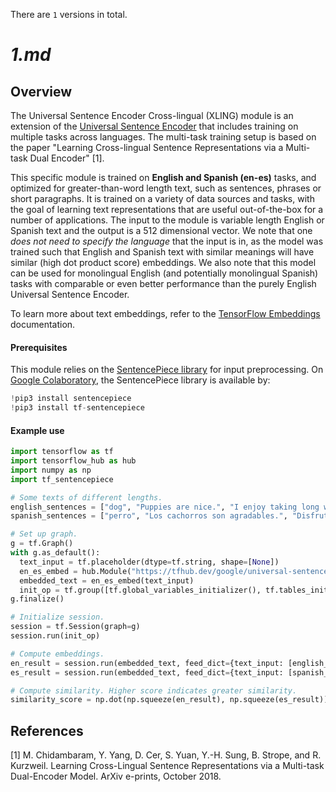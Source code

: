 There are `1` versions in total.

# _1.md_
## Overview

The Universal Sentence Encoder Cross-lingual (XLING) module is an extension of
the
[Universal Sentence Encoder](https://tfhub.dev/google/universal-sentence-encoder/2)
that includes training on multiple tasks across languages. The multi-task
training setup is based on the paper "Learning Cross-lingual Sentence
Representations via a Multi-task Dual Encoder" [1].

This specific module is trained on **English and Spanish (en-es)** tasks, and
optimized for greater-than-word length text, such as sentences, phrases or short
paragraphs. It is trained on a variety of data sources and tasks, with the goal
of learning text representations that are useful out-of-the-box for a number of
applications. The input to the module is variable length English or Spanish text
and the output is a 512 dimensional vector. We note that one _does not need to
specify the language_ that the input is in, as the model was trained such that
English and Spanish text with similar meanings will have similar (high dot
product score) embeddings. We also note that this model can be used for
monolingual English (and potentially monolingual Spanish) tasks with comparable
or even better performance than the purely English Universal Sentence Encoder.

To learn more about text embeddings, refer to the
[TensorFlow Embeddings](https://www.tensorflow.org/guide/embedding)
documentation.

#### Prerequisites

This module relies on the
[SentencePiece library](https://github.com/google/sentencepiece) for input
preprocessing. On [Google Colaboratory](https://colab.research.google.com/), the
SentencePiece library is available by:

```python
!pip3 install sentencepiece
!pip3 install tf-sentencepiece
```

#### Example use

```python
import tensorflow as tf
import tensorflow_hub as hub
import numpy as np
import tf_sentencepiece

# Some texts of different lengths.
english_sentences = ["dog", "Puppies are nice.", "I enjoy taking long walks along the beach with my dog."]
spanish_sentences = ["perro", "Los cachorros son agradables.", "Disfruto de dar largos paseos por la playa con mi perro."]

# Set up graph.
g = tf.Graph()
with g.as_default():
  text_input = tf.placeholder(dtype=tf.string, shape=[None])
  en_es_embed = hub.Module("https://tfhub.dev/google/universal-sentence-encoder-xling/en-es/1")
  embedded_text = en_es_embed(text_input)
  init_op = tf.group([tf.global_variables_initializer(), tf.tables_initializer()])
g.finalize()

# Initialize session.
session = tf.Session(graph=g)
session.run(init_op)

# Compute embeddings.
en_result = session.run(embedded_text, feed_dict={text_input: [english_sentences[0]]})
es_result = session.run(embedded_text, feed_dict={text_input: [spanish_sentences[0]]})

# Compute similarity. Higher score indicates greater similarity.
similarity_score = np.dot(np.squeeze(en_result), np.squeeze(es_result))
```

## References

[1] M. Chidambaram, Y. Yang, D. Cer, S. Yuan, Y.-H. Sung, B. Strope, and R.
Kurzweil. Learning Cross-Lingual Sentence Representations via a Multi-task
Dual-Encoder Model. ArXiv e-prints, October 2018.